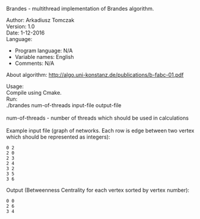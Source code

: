Brandes - multithread implementation of Brandes algorithm. </br>

Author: Arkadiusz Tomczak</br>
Version: 1.0</br>
Date: 1-12-2016</br>
Language:
 - Program language: N/A
 - Variable names: English
 - Comments: N/A

About algorithm: http://algo.uni-konstanz.de/publications/b-fabc-01.pdf </br>

Usage:</br>
Compile using Cmake.</br>
Run:</br>
./brandes num-of-threads input-file output-file</br>
</br>
num-of-threads - number of threads which should be used in calculations</br>
</br>
Example input file (graph of networks. Each row is edge between two vertex which should be represented as integers):</br>
```
0 2
2 0
2 3
2 4
3 2
3 5
3 6
```
Output (Betweenness Centrality for each vertex sorted by vertex number):
```
0 0
2 6
3 4
```
